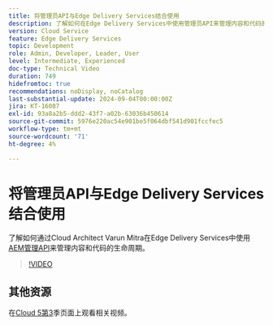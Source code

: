 ```yaml
---
title: 将管理员API与Edge Delivery Services结合使用
description: 了解如何在Edge Delivery Services中使用管理员API来管理内容和代码的生命周期。
version: Cloud Service
feature: Edge Delivery Services
topic: Development
role: Admin, Developer, Leader, User
level: Intermediate, Experienced
doc-type: Technical Video
duration: 749
hidefromtoc: true
recommendations: noDisplay, noCatalog
last-substantial-update: 2024-09-04T00:00:00Z
jira: KT-16087
exl-id: 93a8a2b5-ddd2-43f7-a02b-63036b450614
source-git-commit: 5976e220ac54e901be5f064dbf541d901fccfec5
workflow-type: tm+mt
source-wordcount: '71'
ht-degree: 4%

---
```


# 将管理员API与Edge Delivery Services结合使用

了解如何通过Cloud Architect Varun Mitra在Edge Delivery Services中使用[AEM管理API](https://www.aem.live/docs/admin.html)来管理内容和代码的生命周期。

>[!VIDEO](https://video.tv.adobe.com/v/3433158/?learn=on)

## 其他资源

在[Cloud 5第3](../cloud5-season-3.md)季页面上观看相关视频。
